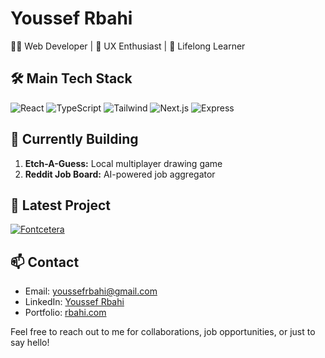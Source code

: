 # Youssef Rbahi

👨‍💻 Web Developer | 🎨 UX Enthusiast | 🌱 Lifelong Learner

## 🛠️ Main Tech Stack

![React](https://img.shields.io/badge/-React-61DAFB?style=flat-square&logo=react&logoColor=white)
![TypeScript](https://img.shields.io/badge/-TypeScript-3178C6?style=flat-square&logo=typescript&logoColor=white)
![Tailwind](https://img.shields.io/badge/-Tailwind-38B2AC?style=flat-square&logo=tailwind-css&logoColor=white)
![Next.js](https://img.shields.io/badge/-Next.js-000000?style=flat-square&logo=next.js&logoColor=white)
![Express](https://img.shields.io/badge/-Express-000000?style=flat-square&logo=express&logoColor=white)


## 🚀 Currently Building

1. **Etch-A-Guess:** Local multiplayer drawing game
2. **Reddit Job Board:** AI-powered job aggregator

## 🌟 Latest Project

[![Fontcetera](https://github-readme-stats.vercel.app/api/pin/?username=youssefrbahi&repo=fontcetera)](https://github.com/youssefrbahi/fontcetera)


## 📫 Contact

- Email: youssefrbahi@gmail.com
- LinkedIn: [Youssef Rbahi](https://linkedin.com/in/youssefrbahi)
- Portfolio: [rbahi.com](https://rbahi.com)

Feel free to reach out to me for collaborations, job opportunities, or just to say hello!
